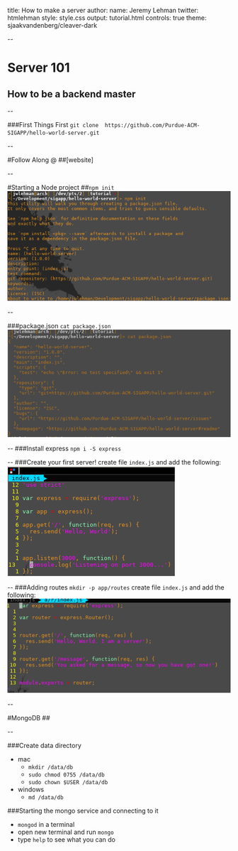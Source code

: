 title: How to make a server
author:
  name: Jeremy Lehman
  twitter: htmlehman
style: style.css
output: tutorial.html
controls: true
theme: sjaakvandenberg/cleaver-dark

--

# Server 101
## How to be a backend master

--

###First Things First
`git clone 
https://github.com/Purdue-ACM-SIGAPP/hello-world-server.git`

--

#Follow Along @
##[website]

--

#Starting a Node project
##`npm init`
![npm init](./npm_init.png "npm init")

--

###package.json
`cat package.json`
![package.json](./package_json.png "package.json")

--
###Install express
`npm i -S express`

--
###Create your first server!
create file `index.js` and add the following:
![express initial](./express_init.png "express!!!!!")

--
###Adding routes
`mkdir -p app/routes`
create file `index.js` and add the following:
![routes initial](./route_init.png "routes!")

--

#MongoDB
##[](https://www.mongodb.com/download-center?jmp=nav#community)

--

###Create data directory
* mac
  * `mkdir /data/db`
  * `sudo chmod 0755 /data/db`
  * `sudo chown $USER /data/db`
* windows
  * `md /data/db`

###Starting the mongo service and connecting to it
* `mongod` in a terminal
* open new terminal and run `mongo`
* type `help` to see what you can do





